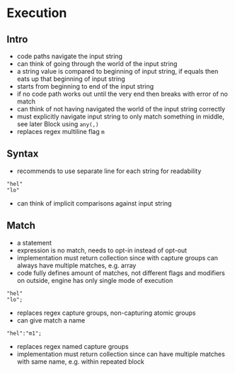 # Execution



## Intro

- code paths navigate the input string
- can think of going through the world of the input string
- a string value is compared to beginning of input string, if equals then eats up that beginning of input string
- starts from beginning to end of the input string
- if no code path works out until the very end then breaks with error of no match
- can think of not having navigated the world of the input string correctly
- must explicitly navigate input string to only match something in middle, see later Block using `any(,)`
- replaces regex multiline flag `m`



## Syntax

- recommends to use separate line for each string for readability

```
"hel"
"lo"
```

- can think of implicit comparisons against input string



## Match

- a statement
- expression is no match, needs to opt-in instead of opt-out
- implementation must return collection since with capture groups can always have multiple matches, e.g. array
- code fully defines amount of matches, not different flags and modifiers on outside, engine has only single mode of execution

```
"hel"
"lo";
```

- replaces regex capture groups, non-capturing atomic groups
- can give match a name

```
"hel":"m1";
```

- replaces regex named capture groups
- implementation must return collection since can have multiple matches with same name, e.g. within repeated block

